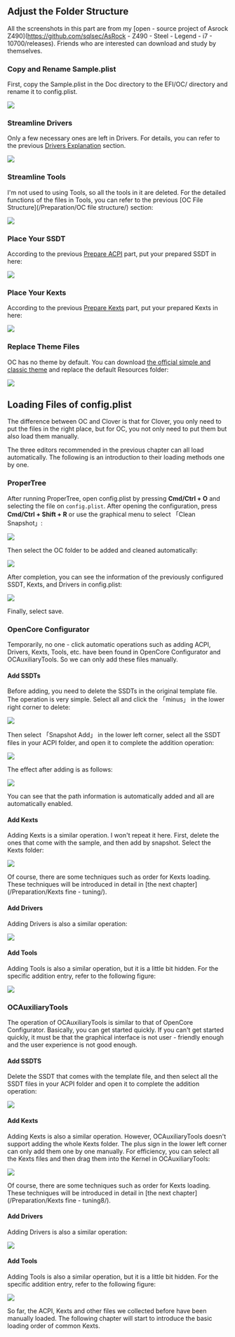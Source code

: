## Adjust the Folder Structure

All the screenshots in this part are from my [open - source project of Asrock Z490](https://github.com/sqlsec/AsRock - Z490 - Steel - Legend - i7 - 10700/releases). Friends who are interested can download and study by themselves.

### Copy and Rename Sample.plist 

First, copy the Sample.plist in the Doc directory to the EFI/OC/ directory and rename it to config.plist.

![](https://seanchang.github.io/picx-images-hosting/20241109/xuanyuan.me-16459588435178.webp) 

### Streamline Drivers

Only a few necessary ones are left in Drivers. For details, you can refer to the previous [Drivers Explanation](/Preparation/Drivers/) section.

![](https://seanchang.github.io/picx-images-hosting/20241109/xuanyuan.me-16319606413798.webp)  

### Streamline Tools

I'm not used to using Tools, so all the tools in it are deleted. For the detailed functions of the files in Tools, you can refer to the previous [OC File Structure](/Preparation/OC file structure/) section: 

![](https://seanchang.github.io/picx-images-hosting/20241109/xuanyuan.me-16319607035783.webp)  

### Place Your SSDT 

According to the previous [Prepare ACPI](/Preparation/APCI&SSDT/) part, put your prepared SSDT in here: 

![](https://seanchang.github.io/picx-images-hosting/20241109/xuanyuan.me-16319607358816.webp)  

### Place Your Kexts

According to the previous [Prepare Kexts](/Preparation/Kext/) part, put your prepared Kexts in here: 

![](https://seanchang.github.io/picx-images-hosting/20241109/xuanyuan.me-1631960794410.webp)  

### Replace Theme Files

OC has no theme by default. You can download [the official simple and classic theme](https://github.com/acidanthera/OcBinaryData) and replace the default Resources folder:

![](https://seanchang.github.io/picx-images-hosting/20241109/xuanyuan.me-16319611637162.webp)  

## Loading Files of config.plist

The difference between OC and Clover is that for Clover, you only need to put the files in the right place, but for OC, you not only need to put them but also load them manually.

The three editors recommended in the previous chapter can all load automatically. The following is an introduction to their loading methods one by one.

### ProperTree

After running ProperTree, open config.plist by pressing **Cmd/Ctrl + O** and selecting the file on `config.plist`. After opening the configuration, press **Cmd/Ctrl + Shift + R** or use the graphical menu to select 「Clean Snapshot」:

![](https://seanchang.github.io/picx-images-hosting/20241109/xuanyuan.me-16319615616451.webp) 

Then select the OC folder to be added and cleaned automatically:

![](https://seanchang.github.io/picx-images-hosting/20241109/xuanyuan.me-16319616001312.webp) 

After completion, you can see the information of the previously configured SSDT, Kexts, and Drivers in config.plist:  

![](https://seanchang.github.io/picx-images-hosting/20241109/xuanyuan.me-1631961644478.webp) 

Finally, select save. 

### OpenCore Configurator

Temporarily, no one - click automatic operations such as adding ACPI, Drivers, Kexts, Tools, etc. have been found in OpenCore Configurator and OCAuxiliaryTools. So we can only add these files manually.

#### Add SSDTs

Before adding, you need to delete the SSDTs in the original template file. The operation is very simple. Select all and click the 「minus」 in the lower right corner to delete:

![](https://seanchang.github.io/picx-images-hosting/20241109/xuanyuan.me-16320580694941.webp) 

Then select 「Snapshot Add」 in the lower left corner, select all the SSDT files in your ACPI folder, and open it to complete the addition operation:

![](https://seanchang.github.io/picx-images-hosting/20241109/xuanyuan.me-16320581206539.webp)  

The effect after adding is as follows:

![](https://seanchang.github.io/picx-images-hosting/20241109/xuanyuan.me-1632058206838.webp) 

You can see that the path information is automatically added and all are automatically enabled. 

#### Add Kexts

Adding Kexts is a similar operation. I won't repeat it here. First, delete the ones that come with the sample, and then add by snapshot. Select the Kexts folder:

![](https://seanchang.github.io/picx-images-hosting/20241109/xuanyuan.me-16320583374476.webp)  

Of course, there are some techniques such as order for Kexts loading. These techniques will be introduced in detail in [the next chapter](/Preparation/Kexts fine - tuning/). 

#### Add Drivers

Adding Drivers is also a similar operation:

![](https://seanchang.github.io/picx-images-hosting/20241109/xuanyuan.me-16320584551705.webp)  

#### Add Tools

Adding Tools is also a similar operation, but it is a little bit hidden. For the specific addition entry, refer to the following figure:

![](https://seanchang.github.io/picx-images-hosting/20241109/xuanyuan.me-16320586414517.webp)  

### OCAuxiliaryTools

The operation of OCAuxiliaryTools is similar to that of OpenCore Configurator. Basically, you can get started quickly. If you can't get started quickly, it must be that the graphical interface is not user - friendly enough and the user experience is not good enough.

#### Add SSDTS

Delete the SSDT that comes with the template file, and then select all the SSDT files in your ACPI folder and open it to complete the addition operation:

![](https://seanchang.github.io/picx-images-hosting/20241109/xuanyuan.me-16320596213828.webp) 

#### Add Kexts

Adding Kexts is also a similar operation. However, OCAuxiliaryTools doesn't support adding the whole Kexts folder. The plus sign in the lower left corner can only add them one by one manually. For efficiency, you can select all the Kexts files and then drag them into the Kernel in OCAuxiliaryTools:

![](https://seanchang.github.io/picx-images-hosting/20241109/xuanyuan.me-16320598968967.webp)  

Of course, there are some techniques such as order for Kexts loading. These techniques will be introduced in detail in [the next chapter](/Preparation/Kexts fine - tuning8/). 

#### Add Drivers

Adding Drivers is also a similar operation:

![](https://seanchang.github.io/picx-images-hosting/20241109/xuanyuan.me-16320601336699.webp)  

#### Add Tools

Adding Tools is also a similar operation, but it is a little bit hidden. For the specific addition entry, refer to the following figure:

![](https://seanchang.github.io/picx-images-hosting/20241109/xuanyuan.me-16320601885839.webp)  

So far, the ACPI, Kexts and other files we collected before have been manually loaded. The following chapter will start to introduce the basic loading order of common Kexts.